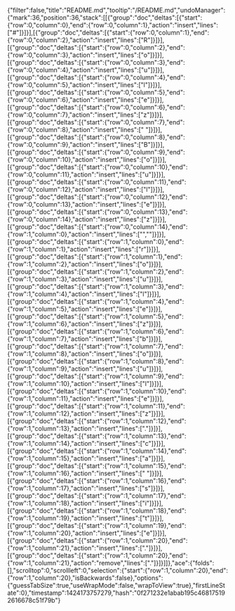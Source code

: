 {"filter":false,"title":"README.md","tooltip":"/README.md","undoManager":{"mark":36,"position":36,"stack":[[{"group":"doc","deltas":[{"start":{"row":0,"column":0},"end":{"row":0,"column":1},"action":"insert","lines":["#"]}]}],[{"group":"doc","deltas":[{"start":{"row":0,"column":1},"end":{"row":0,"column":2},"action":"insert","lines":["R"]}]}],[{"group":"doc","deltas":[{"start":{"row":0,"column":2},"end":{"row":0,"column":3},"action":"insert","lines":["o"]}]}],[{"group":"doc","deltas":[{"start":{"row":0,"column":3},"end":{"row":0,"column":4},"action":"insert","lines":["u"]}]}],[{"group":"doc","deltas":[{"start":{"row":0,"column":4},"end":{"row":0,"column":5},"action":"insert","lines":["l"]}]}],[{"group":"doc","deltas":[{"start":{"row":0,"column":5},"end":{"row":0,"column":6},"action":"insert","lines":["e"]}]}],[{"group":"doc","deltas":[{"start":{"row":0,"column":6},"end":{"row":0,"column":7},"action":"insert","lines":["z"]}]}],[{"group":"doc","deltas":[{"start":{"row":0,"column":7},"end":{"row":0,"column":8},"action":"insert","lines":[" "]}]}],[{"group":"doc","deltas":[{"start":{"row":0,"column":8},"end":{"row":0,"column":9},"action":"insert","lines":["B"]}]}],[{"group":"doc","deltas":[{"start":{"row":0,"column":9},"end":{"row":0,"column":10},"action":"insert","lines":["o"]}]}],[{"group":"doc","deltas":[{"start":{"row":0,"column":10},"end":{"row":0,"column":11},"action":"insert","lines":["u"]}]}],[{"group":"doc","deltas":[{"start":{"row":0,"column":11},"end":{"row":0,"column":12},"action":"insert","lines":["l"]}]}],[{"group":"doc","deltas":[{"start":{"row":0,"column":12},"end":{"row":0,"column":13},"action":"insert","lines":["e"]}]}],[{"group":"doc","deltas":[{"start":{"row":0,"column":13},"end":{"row":0,"column":14},"action":"insert","lines":["z"]}]}],[{"group":"doc","deltas":[{"start":{"row":0,"column":14},"end":{"row":1,"column":0},"action":"insert","lines":["",""]}]}],[{"group":"doc","deltas":[{"start":{"row":1,"column":0},"end":{"row":1,"column":1},"action":"insert","lines":["r"]}]}],[{"group":"doc","deltas":[{"start":{"row":1,"column":1},"end":{"row":1,"column":2},"action":"insert","lines":["o"]}]}],[{"group":"doc","deltas":[{"start":{"row":1,"column":2},"end":{"row":1,"column":3},"action":"insert","lines":["u"]}]}],[{"group":"doc","deltas":[{"start":{"row":1,"column":3},"end":{"row":1,"column":4},"action":"insert","lines":["l"]}]}],[{"group":"doc","deltas":[{"start":{"row":1,"column":4},"end":{"row":1,"column":5},"action":"insert","lines":["e"]}]}],[{"group":"doc","deltas":[{"start":{"row":1,"column":5},"end":{"row":1,"column":6},"action":"insert","lines":["z"]}]}],[{"group":"doc","deltas":[{"start":{"row":1,"column":6},"end":{"row":1,"column":7},"action":"insert","lines":["b"]}]}],[{"group":"doc","deltas":[{"start":{"row":1,"column":7},"end":{"row":1,"column":8},"action":"insert","lines":["o"]}]}],[{"group":"doc","deltas":[{"start":{"row":1,"column":8},"end":{"row":1,"column":9},"action":"insert","lines":["u"]}]}],[{"group":"doc","deltas":[{"start":{"row":1,"column":9},"end":{"row":1,"column":10},"action":"insert","lines":["l"]}]}],[{"group":"doc","deltas":[{"start":{"row":1,"column":10},"end":{"row":1,"column":11},"action":"insert","lines":["e"]}]}],[{"group":"doc","deltas":[{"start":{"row":1,"column":11},"end":{"row":1,"column":12},"action":"insert","lines":["z"]}]}],[{"group":"doc","deltas":[{"start":{"row":1,"column":12},"end":{"row":1,"column":13},"action":"insert","lines":["."]}]}],[{"group":"doc","deltas":[{"start":{"row":1,"column":13},"end":{"row":1,"column":14},"action":"insert","lines":["c"]}]}],[{"group":"doc","deltas":[{"start":{"row":1,"column":14},"end":{"row":1,"column":15},"action":"insert","lines":["a"]}]}],[{"group":"doc","deltas":[{"start":{"row":1,"column":15},"end":{"row":1,"column":16},"action":"insert","lines":[" "]}]}],[{"group":"doc","deltas":[{"start":{"row":1,"column":16},"end":{"row":1,"column":17},"action":"insert","lines":["s"]}]}],[{"group":"doc","deltas":[{"start":{"row":1,"column":17},"end":{"row":1,"column":18},"action":"insert","lines":["i"]}]}],[{"group":"doc","deltas":[{"start":{"row":1,"column":18},"end":{"row":1,"column":19},"action":"insert","lines":["t"]}]}],[{"group":"doc","deltas":[{"start":{"row":1,"column":19},"end":{"row":1,"column":20},"action":"insert","lines":["e"]}]}],[{"group":"doc","deltas":[{"start":{"row":1,"column":20},"end":{"row":1,"column":21},"action":"insert","lines":["."]}]}],[{"group":"doc","deltas":[{"start":{"row":1,"column":20},"end":{"row":1,"column":21},"action":"remove","lines":["."]}]}]]},"ace":{"folds":[],"scrolltop":0,"scrollleft":0,"selection":{"start":{"row":1,"column":20},"end":{"row":1,"column":20},"isBackwards":false},"options":{"guessTabSize":true,"useWrapMode":false,"wrapToView":true},"firstLineState":0},"timestamp":1424173757279,"hash":"0f271232e1abab195c468175192616678c51f79b"}